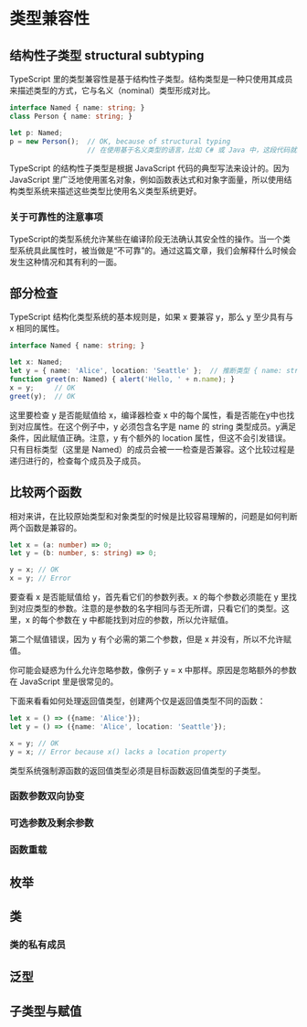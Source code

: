 # 类型兼容性

## 结构性子类型 structural subtyping

TypeScript 里的类型兼容性是基于结构性子类型。结构类型是一种只使用其成员来描述类型的方式，它与名义（nominal）类型形成对比。

```ts
interface Named { name: string; }
class Person { name: string; }

let p: Named;
p = new Person();  // OK, because of structural typing
                   // 在使用基于名义类型的语言，比如 C# 或 Java 中，这段代码就会报错
```

TypeScript 的结构性子类型是根据 JavaScript 代码的典型写法来设计的。因为 JavaScript 里广泛地使用匿名对象，例如函数表达式和对象字面量，所以使用结构类型系统来描述这些类型比使用名义类型系统更好。

### 关于可靠性的注意事项

TypeScript的类型系统允许某些在编译阶段无法确认其安全性的操作。当一个类型系统具此属性时，被当做是“不可靠”的。通过这篇文章，我们会解释什么时候会发生这种情况和其有利的一面。

## 部分检查

TypeScript 结构化类型系统的基本规则是，如果 x 要兼容 y，那么 y 至少具有与 x 相同的属性。

```ts
interface Named { name: string; }

let x: Named;
let y = { name: 'Alice', location: 'Seattle' };  // 推断类型 { name: string; location: string; }
function greet(n: Named) { alert('Hello, ' + n.name); }
x = y;     // OK
greet(y);  // OK
```

这里要检查 y 是否能赋值给 x，编译器检查 x 中的每个属性，看是否能在y中也找到对应属性。在这个例子中，y 必须包含名字是 name 的 string 类型成员。y满足条件，因此赋值正确。注意，y 有个额外的 location 属性，但这不会引发错误。只有目标类型（这里是 Named）的成员会被一一检查是否兼容。这个比较过程是递归进行的，检查每个成员及子成员。

## 比较两个函数

相对来讲，在比较原始类型和对象类型的时候是比较容易理解的，问题是如何判断两个函数是兼容的。

```ts
let x = (a: number) => 0;
let y = (b: number, s: string) => 0;

y = x; // OK
x = y; // Error
```

要查看 x 是否能赋值给 y，首先看它们的参数列表。x 的每个参数必须能在 y 里找到对应类型的参数。注意的是参数的名字相同与否无所谓，只看它们的类型。这里，x 的每个参数在 y 中都能找到对应的参数，所以允许赋值。

第二个赋值错误，因为 y 有个必需的第二个参数，但是 x 并没有，所以不允许赋值。

你可能会疑惑为什么允许忽略参数，像例子 y = x 中那样。原因是忽略额外的参数在 JavaScript 里是很常见的。

下面来看看如何处理返回值类型，创建两个仅是返回值类型不同的函数：

```ts
let x = () => ({name: 'Alice'});
let y = () => ({name: 'Alice', location: 'Seattle'});

x = y; // OK
y = x; // Error because x() lacks a location property
```

类型系统强制源函数的返回值类型必须是目标函数返回值类型的子类型。

### 函数参数双向协变

### 可选参数及剩余参数

### 函数重载

## 枚举

## 类

### 类的私有成员

## 泛型

## 子类型与赋值














